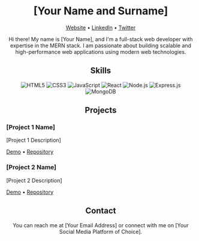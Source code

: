 <!--
  This README.md is an animated business card made with HTML, CSS and JavaScript
-->

<!-- Header -->
<h1 align="center">[Your Name and Surname]</h1>
<p align="center">
  <a href="[Your Website/GitHub Profile]">Website</a> •
  <a href="[Your LinkedIn Profile]">LinkedIn</a> •
  <a href="[Your Twitter Profile]">Twitter</a>
</p>

<!-- Intro -->
<p align="center">
  Hi there! My name is [Your Name], and I'm a full-stack web developer with expertise in the MERN stack. I am passionate about building scalable and high-performance web applications using modern web technologies.
</p>

<!-- Skills -->
<h2 align="center">Skills</h2>
<p align="center">
  <img src="https://img.shields.io/badge/-HTML5-E34F26?logo=html5&logoColor=white&style=flat-square" alt="HTML5" />
  <img src="https://img.shields.io/badge/-CSS3-1572B6?logo=css3&logoColor=white&style=flat-square" alt="CSS3" />
  <img src="https://img.shields.io/badge/-JavaScript-F7DF1E?logo=javascript&logoColor=black&style=flat-square" alt="JavaScript" />
  <img src="https://img.shields.io/badge/-React-61DAFB?logo=react&logoColor=black&style=flat-square" alt="React" />
  <img src="https://img.shields.io/badge/-Node.js-339933?logo=node.js&logoColor=white&style=flat-square" alt="Node.js" />
  <img src="https://img.shields.io/badge/-Express.js-000000?logo=express&logoColor=white&style=flat-square" alt="Express.js" />
  <img src="https://img.shields.io/badge/-MongoDB-47A248?logo=mongodb&logoColor=white&style=flat-square" alt="MongoDB" />
</p>

<!-- Projects -->
<h2 align="center">Projects</h2>

<!-- Project 1 -->
<h3>[Project 1 Name]</h3>
<p>[Project 1 Description]</p>
<p>
  <a href="[Project 1 Demo URL]">Demo</a> •
  <a href="[Project 1 Repository URL]">Repository</a>
</p>

<!-- Project 2 -->
<h3>[Project 2 Name]</h3>
<p>[Project 2 Description]</p>
<p>
  <a href="[Project 2 Demo URL]">Demo</a> •
  <a href="[Project 2 Repository URL]">Repository</a>
</p>

<!-- Contact -->
<h2 align="center">Contact</h2>
<p align="center">
  You can reach me at [Your Email Address] or connect with me on [Your Social Media Platform of Choice].
</p>

